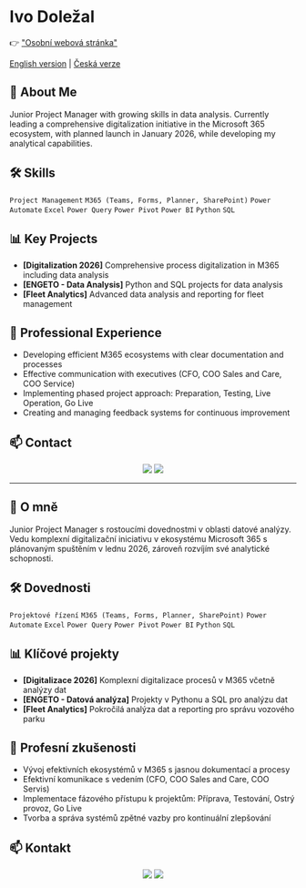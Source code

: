 # Ivo Doležal
👉 ["Osobní webová stránka"](https://ivaneklumberjack888.github.io/)

[English version](#english) | [Česká verze](#czech)

<a name="english"></a>
## 🚀 About Me

Junior Project Manager with growing skills in data analysis. Currently leading a comprehensive digitalization initiative in the Microsoft 365 ecosystem, with planned launch in January 2026, while developing my analytical capabilities.

## 🛠 Skills

`Project Management` `M365 (Teams, Forms, Planner, SharePoint)` `Power Automate` `Excel` `Power Query` `Power Pivot` `Power BI` `Python` `SQL`

## 📊 Key Projects

- **[Digitalization 2026]** Comprehensive process digitalization in M365 including data analysis
- **[ENGETO - Data Analysis]** Python and SQL projects for data analysis
- **[Fleet Analytics]** Advanced data analysis and reporting for fleet management

## 💼 Professional Experience

- Developing efficient M365 ecosystems with clear documentation and processes
- Effective communication with executives (CFO, COO Sales and Care, COO Service)
- Implementing phased project approach: Preparation, Testing, Live Operation, Go Live
- Creating and managing feedback systems for continuous improvement

## 📫 Contact

<div align="center">
  <a href="https://www.linkedin.com/in/ivodolezal888"><img src="https://img.shields.io/badge/-LinkedIn-0077B5?style=flat-square&logo=LinkedIn&logoColor=white"/></a>
  <a href="mailto:ivousd@gmail.com"><img src="https://img.shields.io/badge/-Email-D14836?style=flat-square&logo=Gmail&logoColor=white"/></a>
</div>

---

<a name="czech"></a>
## 🚀 O mně

Junior Project Manager s rostoucími dovednostmi v oblasti datové analýzy. Vedu komplexní digitalizační iniciativu v ekosystému Microsoft 365 s plánovaným spuštěním v lednu 2026, zároveň rozvíjím své analytické schopnosti.

## 🛠 Dovednosti

`Projektové řízení` `M365 (Teams, Forms, Planner, SharePoint)` `Power Automate` `Excel` `Power Query` `Power Pivot` `Power BI` `Python` `SQL`

## 📊 Klíčové projekty

- **[Digitalizace 2026]** Komplexní digitalizace procesů v M365 včetně analýzy dat
- **[ENGETO - Datová analýza]** Projekty v Pythonu a SQL pro analýzu dat
- **[Fleet Analytics]** Pokročilá analýza dat a reporting pro správu vozového parku

## 💼 Profesní zkušenosti

- Vývoj efektivních ekosystémů v M365 s jasnou dokumentací a procesy
- Efektivní komunikace s vedením (CFO, COO Sales and Care, COO Servis)
- Implementace fázového přístupu k projektům: Příprava, Testování, Ostrý provoz, Go Live
- Tvorba a správa systémů zpětné vazby pro kontinuální zlepšování

## 📫 Kontakt

<div align="center">
  <a href="https://www.linkedin.com/in/ivodolezal888"><img src="https://img.shields.io/badge/-LinkedIn-0077B5?style=flat-square&logo=LinkedIn&logoColor=white"/></a>
  <a href="mailto:ivousd@gmail.com"><img src="https://img.shields.io/badge/-Email-D14836?style=flat-square&logo=Gmail&logoColor=white"/></a>
</div>

